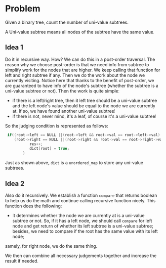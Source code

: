 # Problem
Given a binary tree, count the number of uni-value subtrees.

A Uni-value subtree means all nodes of the subtree have the same value.

## Idea 1
Do it in recursive way. How? We can do this in a post-order traversal. The reason why we choose post-order is that
we need info from subtree to simplify work for the nodes that are higher. We keep calling that function for left and right subtree if any.
Then we do the work about the node we currently visiting. Notice here that thanks to the benefit of post-order, we are guaranteed to have info
of the node's subtree (whether the subtree is a uni-value subtree or not). Then the work is quite simple:

* if there is a left/right tree, then it left tree should be a uni-value subtree and the left node's value should be equal to the node
we are currently at. If so, we have found another uni-value subtree!
* if there is not, never mind, it's a leaf, of course it's a uni-value subtree!

So the judging condition is represented as follows:
```c++
 if((root->left == NULL ||(root->left && root->val == root->left->val) && dict[root->left]) &&
    (root->right == NULL ||(root->right && root->val == root->right->val) && dict[root -> right])){
           res++;
           dict[root] = true;
        }
```
Just as shown above, `dict` is a `unordered_map` to store any uni-value subtrees.

## Idea 2
Also do it recursively. We establish a function `compare` that returns boolean to help us do the math and continue calling recursive function nicely.
This function does the following:
* It determines whether the node we are currently at is a uni-value subtree or not.
So, if it has a left node, we should call `compare` for left node and get return of whether its left subtree is a uni-value subtree; besides, we
need to compare if the root has the same value with its left node;

samely, for right node, we do the same thing.

We then can combine all necessary judgements together and increase the result if needed.
